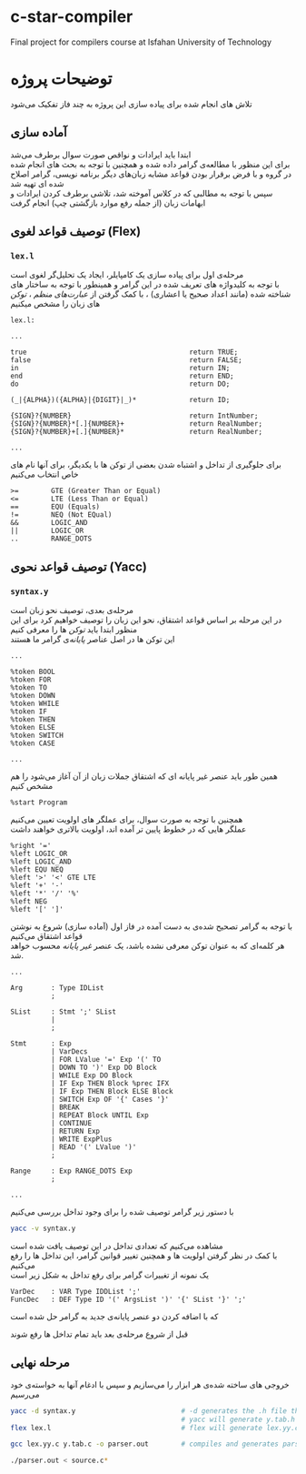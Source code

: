 # c-star-compiler
Final project for compilers course at Isfahan University of Technology

# توضیحات پروژه
تلاش های انجام شده برای پیاده سازی این پروژه به چند فاز تفکیک می‌شود
## آماده سازی
ابتدا باید ایرادات و نواقص صورت سوال برطرف می‌شد  
برای این منظور با مطالعه‌ی گرامر داده شده و همچنین با توجه به بحث های انجام شده در گروه و با فرض برقرار بودن قواعد مشابه زبان‌های دیگر برنامه نویسی، گرامر اصلاح شده ای تهیه شد  
سپس با توجه به مطالبی که در کلاس آموخته شد، تلاشی برطرف کردن ایرادات و ابهامات زبان (از جمله رفع موارد بازگشتی چپ) انجام گرفت

## توصیف قواعد لغوی (Flex)
### `lex.l`
مرحله‌ی اول برای پیاده سازی یک کامپایلر، ایجاد یک تحلیل‌گر لغوی است  
با توجه به کلید‌واژه های تعریف شده در این گرامر و همینطور با توجه به ساختار های شناخته شده (مانند اعداد صحیح یا اعشاری) ، با کمک گرفتن از *عبارت‌های منظم* ، *توکن* های زبان را مشخص میکنیم 
```
lex.l:

...

true                                        return TRUE;
false                                       return FALSE;
in                                          return IN;
end                                         return END;
do                                          return DO;

(_|{ALPHA})({ALPHA}|{DIGIT}|_)*             return ID;

{SIGN}?{NUMBER}                             return IntNumber;
{SIGN}?{NUMBER}*[.]{NUMBER}+                return RealNumber;
{SIGN}?{NUMBER}+[.]{NUMBER}*                return RealNumber;

...

```

برای جلوگیری از تداخل و اشتباه شدن بعضی از توکن ها با یکدیگر، برای آنها نام های خاص انتخاب می‌کنیم
```
>=        GTE (Greater Than or Equal)
<=        LTE (Less Than or Equal)
==        EQU (Equals)
!=        NEQ (Not EQual)
&&        LOGIC_AND
||        LOGIC_OR
..        RANGE_DOTS

```

## توصیف قواعد نحوی (Yacc)
### `syntax.y`
مرحله‌ی بعدی، توصیف نحو زبان است  
در این مرحله بر اساس قواعد اشتقاق، نحو این زبان را توصیف خواهیم کرد
برای این منظور ابتدا باید *توکن* ها را معرفی کنیم  
این توکن ها در اصل عناصر *پایانه*‌ی گرامر ما هستند
```
...

%token BOOL
%token FOR
%token TO
%token DOWN
%token WHILE
%token IF
%token THEN
%token ELSE
%token SWITCH
%token CASE

...
```
همین طور باید عنصر غیر پایانه ای که اشتقاق جملات زبان از آن آغاز می‌شود را هم مشخص کنیم
```
%start Program
```
همچنین با توجه به صورت سوال، برای عملگر های اولویت تعیین می‌کنیم  
عملگر هایی که در خطوط پایین تر آمده اند، اولویت بالاتری خواهند داشت
```
%right '='
%left LOGIC_OR
%left LOGIC_AND
%left EQU NEQ
%left '>' '<' GTE LTE
%left '+' '-'
%left '*' '/' '%'
%left NEG
%left '[' ']'
```

با توجه به گرامر تصحیح شده‌ی به دست آمده در فاز اول (آماده سازی) شروع به نوشتن قواعد اشتقاق می‌کنیم  
هر کلمه‌ای که به عنوان توکن معرفی نشده باشد، یک عنصر *غیر پایانه* محسوب خواهد شد.  
```
...

Arg       : Type IDList
          ;

SList     : Stmt ';' SList
          |
          ;

Stmt      : Exp
          | VarDecs
          | FOR LValue '=' Exp '(' TO
          | DOWN TO ')' Exp DO Block
          | WHILE Exp DO Block
          | IF Exp THEN Block %prec IFX
          | IF Exp THEN Block ELSE Block
          | SWITCH Exp OF '{' Cases '}'
          | BREAK
          | REPEAT Block UNTIL Exp
          | CONTINUE
          | RETURN Exp
          | WRITE ExpPlus
          | READ '(' LValue ')'
          ;

Range     : Exp RANGE_DOTS Exp
          ;

...

```

با دستور زیر گرامر توصیف شده را برای وجود تداخل بررسی می‌کنیم
```bash
yacc -v syntax.y
```
مشاهده می‌کنیم که تعدادی تداخل در این توصیف یافت شده است  
با کمک در نظر گرفتن اولویت ها و همچنین تغییر قوانین گرامر، این تداخل ها را رفع می‌کنیم  
یک نمونه از تغییرات گرامر برای رفع تداخل به شکل زیر است
```
VarDec    : VAR Type IDDList ';'
FuncDec   : DEF Type ID '(' ArgsList ')' '{' SList '}' ';'
```
که با اضافه کردن دو عنصر پایانه‌ی جدید به گرامر حل شده است  

  
 قبل از شروع مرحله‌ی بعد باید تمام تداخل ها رفع شوند
 
## مرحله نهایی
 
 خروجی های ساخته شده‌ی هر ابزار را می‌سازیم و سپس با ادغام آنها به خواسته‌ی خود می‌رسیم
 
 ```bash
 yacc -d syntax.y                          # -d generates the .h file that is gonna be used in lex.l
                                           # yacc will generate y.tab.h and y.tab.c
 flex lex.l                                # flex will generate lex.yy.c
 
 gcc lex.yy.c y.tab.c -o parser.out        # compiles and generates parser.out executable
 
 ./parser.out < source.c* 
 ```
